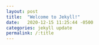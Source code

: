```yaml
---
layout: post
title:  "Welcome to Jekyll!"
date:   2020-12-15 11:25:44 -0500
categories: jekyll update
permalink: /:title
---
```


